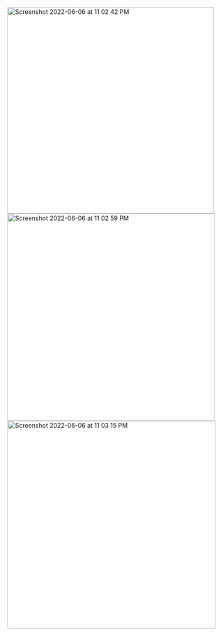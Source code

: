 <img width="474" alt="Screenshot 2022-06-06 at 11 02 42 PM" src="https://user-images.githubusercontent.com/55909610/172188762-31ea656b-ff06-4a0c-93e9-b3f326256cc9.png">
<img width="476" alt="Screenshot 2022-06-06 at 11 02 59 PM" src="https://user-images.githubusercontent.com/55909610/172188782-e35493eb-705c-4ace-996a-d09faa214a23.png">
<img width="478" alt="Screenshot 2022-06-06 at 11 03 15 PM" src="https://user-images.githubusercontent.com/55909610/172188784-7a66325e-dda8-4e04-b24e-1eb7f20c3fa3.png">
